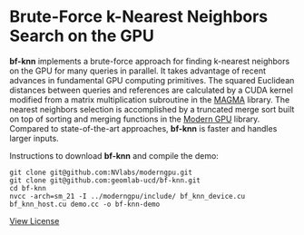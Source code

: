 Brute-Force k-Nearest Neighbors Search on the GPU
=================================================

**bf-knn** implements a brute-force approach for finding k-nearest neighbors on
the GPU for many queries in parallel.
It takes advantage of recent advances in fundamental GPU computing primitives.
The squared Euclidean distances between queries and references are calculated by
a CUDA kernel modified from a matrix multiplication subroutine in the
[MAGMA](http://icl.cs.utk.edu/magma/) library.
The nearest neighbors selection is accomplished by a truncated merge sort built
on top of sorting and merging functions in the
[Modern GPU](http://nvlabs.github.io/moderngpu/) library.
Compared to state-of-the-art approaches, **bf-knn** is faster and handles larger
inputs.

Instructions to download **bf-knn** and compile the demo:
```
git clone git@github.com:NVlabs/moderngpu.git
git clone git@github.com:geomlab-ucd/bf-knn.git
cd bf-knn
nvcc -arch=sm_21 -I ../moderngpu/include/ bf_knn_device.cu bf_knn_host.cu demo.cc -o bf-knn-demo
```

[View License](LICENSE.txt)


